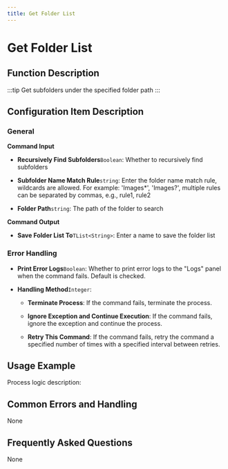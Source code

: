 ```yaml
---
title: Get Folder List
---
```


# Get Folder List

## Function Description

:::tip 
Get subfolders under the specified folder path
:::

## Configuration Item Description

### General

**Command Input**

- **Recursively Find Subfolders**`Boolean`: Whether to recursively find subfolders

- **Subfolder Name Match Rule**`string`: Enter the folder name match rule, wildcards are allowed. For example: 'Images*', 'Images?', multiple rules can be separated by commas, e.g., rule1, rule2

- **Folder Path**`string`: The path of the folder to search


**Command Output**

- **Save Folder List To**`TList<String>`: Enter a name to save the folder list


### Error Handling

- **Print Error Logs**`Boolean`: Whether to print error logs to the "Logs" panel when the command fails. Default is checked. 

- **Handling Method**`Integer`:

    - **Terminate Process**: If the command fails, terminate the process.

    - **Ignore Exception and Continue Execution**: If the command fails, ignore the exception and continue the process.

    - **Retry This Command**: If the command fails, retry the command a specified number of times with a specified interval between retries.

## Usage Example

Process logic description:

## Common Errors and Handling

None

## Frequently Asked Questions

None

